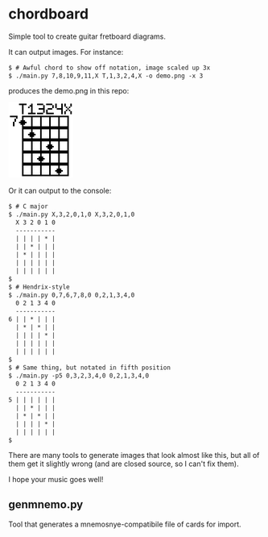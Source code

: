 # chordboard

Simple tool to create guitar fretboard diagrams.

It can output images.  For instance:

```
$ # Awful chord to show off notation, image scaled up 3x
$ ./main.py 7,8,10,9,11,X T,1,3,2,4,X -o demo.png -x 3
```

produces the demo.png in this repo:

![the above chord](demo.png "the above chord")

Or it can output to the console:

```
$ # C major
$ ./main.py X,3,2,0,1,0 X,3,2,0,1,0
  X 3 2 0 1 0
  -----------
  | | | | * |
  | | * | | |
  | * | | | |
  | | | | | |
  | | | | | |
$ 
$ # Hendrix-style
$ ./main.py 0,7,6,7,8,0 0,2,1,3,4,0
  0 2 1 3 4 0
  -----------
6 | | * | | |
  | * | * | |
  | | | | * |
  | | | | | |
  | | | | | |
$ 
$ # Same thing, but notated in fifth position
$ ./main.py -p5 0,3,2,3,4,0 0,2,1,3,4,0
  0 2 1 3 4 0
  -----------
5 | | | | | |
  | | * | | |
  | * | * | |
  | | | | * |
  | | | | | |
$ 
```

There are many tools to generate images that look almost like this, but all
of them get it slightly wrong (and are closed source, so I can't fix them).

I hope your music goes well!

## genmnemo.py

Tool that generates a mnemosnye-compatibile file of cards for import.

